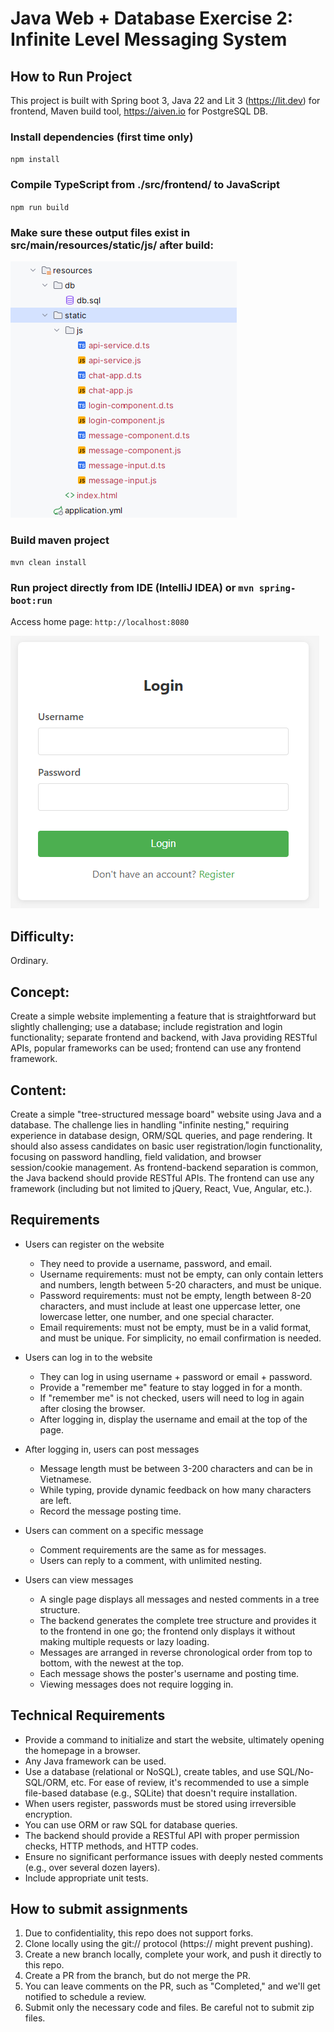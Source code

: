 # Java Web + Database Exercise 2: Infinite Level Messaging System

## How to Run Project

This project is built with Spring boot 3, Java 22 and Lit 3 (https://lit.dev) for frontend, Maven build tool, https://aiven.io for PostgreSQL DB.

### Install dependencies (first time only)

`npm install`

### Compile TypeScript from ./src/frontend/ to JavaScript

`npm run build`

### Make sure these output files exist in src/main/resources/static/js/ after build:

![Frontend js files](./src/docs/frontend.png)

### Build maven project

`mvn clean install`

### Run project directly from IDE (IntelliJ IDEA) or `mvn spring-boot:run`

Access home page: `http://localhost:8080`

![Home page](./src/docs/home.png)

## Difficulty:

Ordinary.

## Concept:

Create a simple website implementing a feature that is straightforward but slightly challenging; use a database; include registration and login functionality; separate frontend and backend, with Java providing RESTful APIs, popular frameworks can be used; frontend can use any frontend framework.

## Content:

Create a simple "tree-structured message board" website using Java and a database. The challenge lies in handling "infinite nesting," requiring experience in database design, ORM/SQL queries, and page rendering. It should also assess candidates on basic user registration/login functionality, focusing on password handling, field validation, and browser session/cookie management. As frontend-backend separation is common, the Java backend should provide RESTful APIs. The frontend can use any framework (including but not limited to jQuery, React, Vue, Angular, etc.).

## Requirements

- Users can register on the website
  - They need to provide a username, password, and email.
  - Username requirements: must not be empty, can only contain letters and numbers, length between 5-20 characters, and must be unique.
  - Password requirements: must not be empty, length between 8-20 characters, and must include at least one uppercase letter, one lowercase letter, one number, and one special character.
  - Email requirements: must not be empty, must be in a valid format, and must be unique. For simplicity, no email confirmation is needed.

- Users can log in to the website
  - They can log in using username + password or email + password.
  - Provide a "remember me" feature to stay logged in for a month.
  - If "remember me" is not checked, users will need to log in again after closing the browser.
  - After logging in, display the username and email at the top of the page.


- After logging in, users can post messages
  - Message length must be between 3-200 characters and can be in Vietnamese.
  - While typing, provide dynamic feedback on how many characters are left.
  - Record the message posting time.


- Users can comment on a specific message
  - Comment requirements are the same as for messages.
  - Users can reply to a comment, with unlimited nesting.

- Users can view messages
  - A single page displays all messages and nested comments in a tree structure.
  - The backend generates the complete tree structure and provides it to the frontend in one go; the frontend only displays it without making multiple requests or lazy loading.
  - Messages are arranged in reverse chronological order from top to bottom, with the newest at the top.
  - Each message shows the poster's username and posting time.
  - Viewing messages does not require logging in.


## Technical Requirements

- Provide a command to initialize and start the website, ultimately opening the homepage in a browser.
- Any Java framework can be used.
- Use a database (relational or NoSQL), create tables, and use SQL/No-SQL/ORM, etc. For ease of review, it's recommended to use a simple file-based database (e.g., SQLite) that doesn't require installation.
- When users register, passwords must be stored using irreversible encryption.
- You can use ORM or raw SQL for database queries.
- The backend should provide a RESTful API with proper permission checks, HTTP methods, and HTTP codes.
- Ensure no significant performance issues with deeply nested comments (e.g., over several dozen layers).
- Include appropriate unit tests.

## How to submit assignments

1. Due to confidentiality, this repo does not support forks.
2. Clone locally using the git:// protocol (https:// might prevent pushing).
3. Create a new branch locally, complete your work, and push it directly to this repo.
4. Create a PR from the branch, but do not merge the PR.
5. You can leave comments on the PR, such as "Completed," and we'll get notified to schedule a review.
6. Submit only the necessary code and files. Be careful not to submit zip files.


